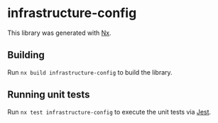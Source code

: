 # infrastructure-config

This library was generated with [Nx](https://nx.dev).

## Building

Run `nx build infrastructure-config` to build the library.

## Running unit tests

Run `nx test infrastructure-config` to execute the unit tests via [Jest](https://jestjs.io).
